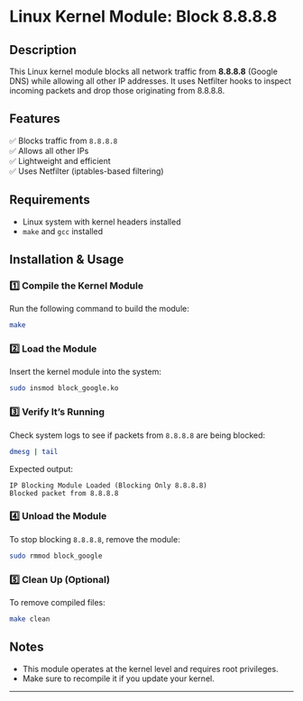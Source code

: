 # Linux Kernel Module: Block 8.8.8.8

## Description
This Linux kernel module blocks all network traffic from **8.8.8.8** (Google DNS) while allowing all other IP addresses. It uses Netfilter hooks to inspect incoming packets and drop those originating from 8.8.8.8.

## Features
✅ Blocks traffic from `8.8.8.8`  
✅ Allows all other IPs  
✅ Lightweight and efficient  
✅ Uses Netfilter (iptables-based filtering)  

## Requirements
- Linux system with kernel headers installed
- `make` and `gcc` installed

## Installation & Usage

### 1️⃣ **Compile the Kernel Module**
Run the following command to build the module:
```sh
make
```

### 2️⃣ **Load the Module**
Insert the kernel module into the system:
```sh
sudo insmod block_google.ko
```

### 3️⃣ **Verify It’s Running**
Check system logs to see if packets from `8.8.8.8` are being blocked:
```sh
dmesg | tail
```
Expected output:
```
IP Blocking Module Loaded (Blocking Only 8.8.8.8)
Blocked packet from 8.8.8.8
```

### 4️⃣ **Unload the Module**
To stop blocking `8.8.8.8`, remove the module:
```sh
sudo rmmod block_google
```

### 5️⃣ **Clean Up (Optional)**
To remove compiled files:
```sh
make clean
```

## Notes
- This module operates at the kernel level and requires root privileges.
- Make sure to recompile it if you update your kernel.
---
